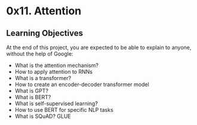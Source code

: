 # 0x11. Attention

## Learning Objectives
At the end of this project, you are expected to be able to explain to anyone, without the help of Google:

* What is the attention mechanism?
* How to apply attention to RNNs
* What is a transformer?
* How to create an encoder-decoder transformer model
* What is GPT?
* What is BERT?
* What is self-supervised learning?
* How to use BERT for specific NLP tasks
* What is SQuAD? GLUE